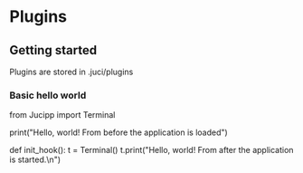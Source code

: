 # Plugins

## Getting started

Plugins are stored in .juci/plugins

### Basic hello world
from Jucipp import Terminal

print("Hello, world! From before the application is loaded")

def init_hook():
    t = Terminal()
    t.print("Hello, world! From after the application is started.\n")

